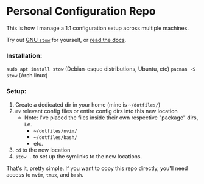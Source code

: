 # Personal Configuration Repo

This is how I manage a 1:1 configuration setup across multiple machines.

Try out [GNU `stow`](https://www.gnu.org/software/stow/) for yourself, or [read the docs](https://www.gnu.org/software/stow/manual/stow.html#Introduction).

### Installation:
`sudo apt install stow` (Debian-esque distributions, Ubuntu, etc)
`pacman -S stow` (Arch linux)

### Setup:
1) Create a dedicated dir in your home (mine is `~/dotfiles/`)
2) `mv` relevant config files or entire config dirs into this new location
    - Note: I've placed the files inside their own respective "package" dirs, i.e.
        - `~/dotfiles/nvim/`
        - `~/dotfiles/bash/`
        - etc.
3) `cd` to the new location
4) `stow .` to set up the symlinks to the new locations.

That's it, pretty simple. If you want to copy this repo directly, you'll need access to `nvim`, `tmux`, and `bash`.
